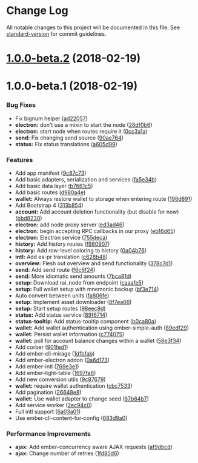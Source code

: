 # Change Log

All notable changes to this project will be documented in this file. See [standard-version](https://github.com/conventional-changelog/standard-version) for commit guidelines.

<a name="1.0.0-beta.2"></a>
# [1.0.0-beta.2](https://github.com/nanocurrency/nano-desktop/compare/v1.0.0-beta.1...v1.0.0-beta.2) (2018-02-19)



<a name="1.0.0-beta.1"></a>
# 1.0.0-beta.1 (2018-02-19)


### Bug Fixes

* Fix bignum helper ([ad22057](https://github.com/nanocurrency/nano-desktop/commit/ad22057))
* **electron:** don't use a mixin to start the node ([28df0b6](https://github.com/nanocurrency/nano-desktop/commit/28df0b6))
* **electron:** start node when routes require it ([0cc3a1a](https://github.com/nanocurrency/nano-desktop/commit/0cc3a1a))
* **send:** Fix changing send source ([90ae764](https://github.com/nanocurrency/nano-desktop/commit/90ae764))
* **status:** Fix status translations ([a605d99](https://github.com/nanocurrency/nano-desktop/commit/a605d99))


### Features

* Add app manifest ([9c87c73](https://github.com/nanocurrency/nano-desktop/commit/9c87c73))
* Add basic adapters, serialization and services ([fa5e34b](https://github.com/nanocurrency/nano-desktop/commit/fa5e34b))
* Add basic data layer ([b7661c5](https://github.com/nanocurrency/nano-desktop/commit/b7661c5))
* Add basic routes ([d980a4e](https://github.com/nanocurrency/nano-desktop/commit/d980a4e))
* **wallet:** Always restore wallet to storage when entering route ([198d891](https://github.com/nanocurrency/nano-desktop/commit/198d891))
* Add Bootstrap 4 ([313b854](https://github.com/nanocurrency/nano-desktop/commit/313b854))
* **account:** Add account deletion functionality (but disable for now) ([bbd8230](https://github.com/nanocurrency/nano-desktop/commit/bbd8230))
* **electron:** add node proxy server ([ed3ad46](https://github.com/nanocurrency/nano-desktop/commit/ed3ad46))
* **electron:** begin accepting RPC callbacks in our proxy ([eb16d65](https://github.com/nanocurrency/nano-desktop/commit/eb16d65))
* **electron:** Electron service ([755deca](https://github.com/nanocurrency/nano-desktop/commit/755deca))
* **history:** Add history routes ([f980907](https://github.com/nanocurrency/nano-desktop/commit/f980907))
* **history:** Add row-level coloring to history ([0a04b76](https://github.com/nanocurrency/nano-desktop/commit/0a04b76))
* **intl:** Add es-pr translation ([c628b48](https://github.com/nanocurrency/nano-desktop/commit/c628b48))
* **overview:** Flesh out overview and send functionality ([378c7d1](https://github.com/nanocurrency/nano-desktop/commit/378c7d1))
* **send:** Add send route ([f6c6f24](https://github.com/nanocurrency/nano-desktop/commit/f6c6f24))
* **send:** More idiomatic send amounts ([7bca81d](https://github.com/nanocurrency/nano-desktop/commit/7bca81d))
* **setup:** Download rai_node from endpoint ([caaafe5](https://github.com/nanocurrency/nano-desktop/commit/caaafe5))
* **setup:** Full wallet setup with mnemonic backup ([bf3e714](https://github.com/nanocurrency/nano-desktop/commit/bf3e714))
* Auto convert between units ([fa806fe](https://github.com/nanocurrency/nano-desktop/commit/fa806fe))
* **setup:** Implement asset downloader ([8f7ea66](https://github.com/nanocurrency/nano-desktop/commit/8f7ea66))
* **setup:** Start setup routes ([98eec9d](https://github.com/nanocurrency/nano-desktop/commit/98eec9d))
* **status:** Add status service ([89f6714](https://github.com/nanocurrency/nano-desktop/commit/89f6714))
* **status-tooltip:** Add status-tooltip component ([b0ca80a](https://github.com/nanocurrency/nano-desktop/commit/b0ca80a))
* **wallet:** Add wallet authentication using ember-simple-auth ([89edf29](https://github.com/nanocurrency/nano-desktop/commit/89edf29))
* **wallet:** Persist wallet information ([c774075](https://github.com/nanocurrency/nano-desktop/commit/c774075))
* **wallet:** poll for account balance changes within a wallet ([58e3f34](https://github.com/nanocurrency/nano-desktop/commit/58e3f34))
* Add corber ([901fed1](https://github.com/nanocurrency/nano-desktop/commit/901fed1))
* Add ember-cli-mirage ([1dfbfab](https://github.com/nanocurrency/nano-desktop/commit/1dfbfab))
* Add ember-electron addon ([0a6d173](https://github.com/nanocurrency/nano-desktop/commit/0a6d173))
* Add ember-intl ([769e3e1](https://github.com/nanocurrency/nano-desktop/commit/769e3e1))
* Add ember-light-table ([1697fa8](https://github.com/nanocurrency/nano-desktop/commit/1697fa8))
* Add new conversion utils ([9c87679](https://github.com/nanocurrency/nano-desktop/commit/9c87679))
* **wallet:** require wallet authentication ([cbc7533](https://github.com/nanocurrency/nano-desktop/commit/cbc7533))
* Add pagination ([26648e8](https://github.com/nanocurrency/nano-desktop/commit/26648e8))
* **wallet:** Use wallet adapter to change seed ([67b84b7](https://github.com/nanocurrency/nano-desktop/commit/67b84b7))
* Add service worker ([2ec94c0](https://github.com/nanocurrency/nano-desktop/commit/2ec94c0))
* Full intl support ([6a03a01](https://github.com/nanocurrency/nano-desktop/commit/6a03a01))
* Use ember-cli-content-for-config ([683d9a0](https://github.com/nanocurrency/nano-desktop/commit/683d9a0))


### Performance Improvements

* **ajax:** Add ember-concurrency aware AJAX requests ([af9dbcd](https://github.com/nanocurrency/nano-desktop/commit/af9dbcd))
* **ajax:** Change number of retries ([1fd85d6](https://github.com/nanocurrency/nano-desktop/commit/1fd85d6))
